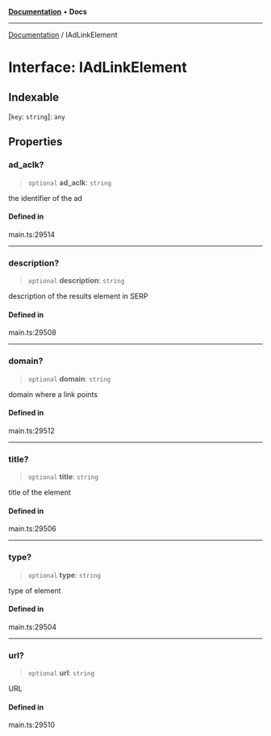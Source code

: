[**Documentation**](../README.md) • **Docs**

***

[Documentation](../globals.md) / IAdLinkElement

# Interface: IAdLinkElement

## Indexable

 \[`key`: `string`\]: `any`

## Properties

### ad\_aclk?

> `optional` **ad\_aclk**: `string`

the identifier of the ad

#### Defined in

main.ts:29514

***

### description?

> `optional` **description**: `string`

description of the results element in SERP

#### Defined in

main.ts:29508

***

### domain?

> `optional` **domain**: `string`

domain where a link points

#### Defined in

main.ts:29512

***

### title?

> `optional` **title**: `string`

title of the element

#### Defined in

main.ts:29506

***

### type?

> `optional` **type**: `string`

type of element

#### Defined in

main.ts:29504

***

### url?

> `optional` **url**: `string`

URL

#### Defined in

main.ts:29510
